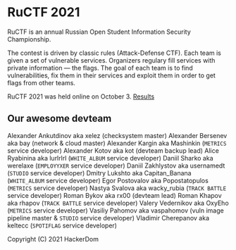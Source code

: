 # RuCTF 2021

RuCTF is an annual Russian Open Student Information Security Championship.

The contest is driven by classic rules (Attack-Defense CTF). Each team is given a set of vulnerable services. Organizers regulary fill services with private information — the flags. The goal of each team is to find vulnerabilities, fix them in their services and exploit them in order to get flags from other teams.

RuCTF 2021 was held online on October 3. [Results](https://ructf.org/2021/scoreboard)

## Our awesome devteam

Alexander Ankutdinov aka xelez (checksystem master)
Alexander Bersenev aka bay (network & cloud master)
Alexander Kargin aka Mashinkin (```METRICS``` service developer)
Alexander Kotov aka kot (devteam backup lead)
Alice Ryabinina aka lurlrlrl (```WHITE_ALBUM``` service developer)
Daniil Sharko aka werelaxe (```EMPLOYYXER``` service developer)
Daniil Zakhlystov aka usernamedt (```STUDIO``` service developer)
Dmitry Lukshto aka Capitan_Banana (```WHITE_ALBUM``` service developer)
Egor Postovalov aka Popostatopulos (```METRICS``` service developer)
Nastya Svalova aka wacky_rubia (```TRACK BATTLE``` service developer)
Roman Bykov aka rx00 (devteam lead)
Roman Khapov aka rhapov (```TRACK BATTLE``` service developer)
Valery Vedernikov aka OxyEho (```METRICS``` service developer)
Vasiliy Pahomov aka vaspahomov (vuln image pipeline master & ```STUDIO``` service developer)
Vladimir Cherepanov aka keltecc (```SPOTIFLAG``` service developer)

Copyright (C) 2021 HackerDom
